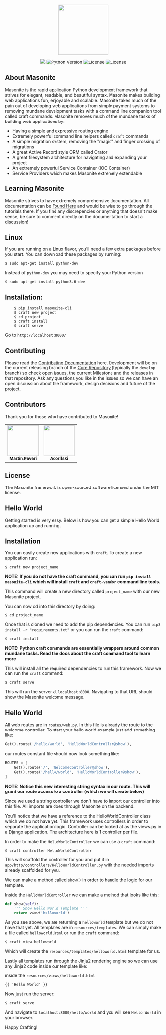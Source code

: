 
<p align="center">
<img src="https://i.imgur.com/rEXcoMn.png" width="160px"> 
</p>

<p align="center">

<img src="https://travis-ci.org/MasoniteFramework/masonite.svg?branch=master">
<img src="https://img.shields.io/badge/python-3.4+-blue.svg" alt="Python Version"> <img src="https://img.shields.io/github/license/MasoniteFramework/masonite.svg" alt="License"> 
<img src="https://coveralls.io/repos/github/MasoniteFramework/core/badge.svg?branch=master" alt="License"> 

</p>

## About Masonite

Masonite is the rapid application Python development framework that strives for elegant, readable, and beautiful syntax. Masonite makes building web applications fun, enjoyable and scalable. Masonite takes much of the pain out of developing web applications from simple payment systems to removing mundane development tasks with a command line companion tool called craft commands. Masonite removes much of the mundane tasks of building web applications by:

* Having a simple and expressive routing engine
* Extremely powerful command line helpers called `craft` commands
* A simple migration system, removing the "magic" and finger crossing of migrations
* A great Active Record style ORM called Orator
* A great filesystem architecture for navigating and expanding your project
* An extremely powerful Service Container (IOC Container)
* Service Providers which makes Masonite extremely extendable

## Learning Masonite

Masonite strives to have extremely comprehensive documentation. All documentation can be [Found Here](https://masoniteframework.gitbooks.io/docs/content/) and would be wise to go through the tutorials there. If you find any discrepencies or anything that doesn't make sense, be sure to comment directly on the documentation to start a discussion!

## Linux

If you are running on a Linux flavor, you’ll need a few extra packages before you start. You can download these packages by running:

```
$ sudo apt-get install python-dev
```

Instead of `python-dev` you may need to specify your Python version

```
$ sudo apt-get install python3.6-dev
```

## Installation:

```
    $ pip install masonite-cli
    $ craft new project
    $ cd project
    $ craft install
    $ craft serve
```

Go to `http://localhost:8000/`

## Contributing

Please read the [Contributing Documentation](https://masoniteframework.gitbook.io/docs/prologue/contributing-guide) here. Development will be on the current releasing branch of the [Core Repository](https://github.com/MasoniteFramework/core) (typically the `develop` branch) so check open issues, the current Milestone and the releases in that repository. Ask any questions you like in the issues so we can have an open discussion about the framework, design decisions and future of the project.

## Contributors

Thank you for those who have contributed to Masonite!

<!-- ALL-CONTRIBUTORS-LIST:START - Do not remove or modify this section -->
<!-- prettier-ignore -->
| | |
| :-------------: | :-------------: |
| [<img src="https://avatars.githubusercontent.com/u/6276555?v=3" width="100px;"/><br /><sub><b>Martín Peveri</b></sub>](https://github.com/mapeveri) | [<img src="https://avatars.githubusercontent.com/u/25895176?v=3" width="100px;"/><br /><sub><b>Adorifski</b></sub>](https://github.com/afdolriski) |

## License

The Masonite framework is open-sourced software licensed under the MIT license. 

## Hello World

Getting started is very easy. Below is how you can get a simple Hello World application up and running.

## Installation

You can easily create new applications with `craft`. To create a new application run:

    $ craft new project_name

**NOTE: If you do not have the craft command, you can run `pip install masonite-cli` which will install `craft` and `craft-vendor` command line tools.**

This command will create a new directory called `project_name` with our new Masonite project.

You can now cd into this directory by doing:

    $ cd project_name

Once that is cloned we need to add the pip dependencies. You can run `pip3 install -r "requirements.txt"` or you can run the `craft` command:

    $ craft install

**NOTE: Python craft commands are essentially wrappers around common mundane tasks. Read the docs about the craft command tool to learn more**

This will install all the required dependencies to run this framework. Now we can run the `craft` command:

    $ craft serve

This will run the server at `localhost:8000`. Navigating to that URL should show the Masonite welcome message.

## Hello World

All web routes are in `routes/web.py`. In this file is already the route to the welcome controller. To start your hello world example just add something like:

```python
Get().route('/hello/world', 'HelloWorldController@show'),
```

our routes constant file should now look something like:

```python
ROUTES = [
    Get().route('/', 'WelcomeController@show'),
    Get().route('/hello/world', 'HelloWorldController@show'),
]
```

**NOTE: Notice this new interesting string syntax in our route. This will grant our route access to a controller (which we will create below)**

Since we used a string controller we don't have to import our controller into this file. All imports are does through Masonite on the backend.

You'll notice that we have a reference to the HelloWorldController class which we do not have yet. This framework uses controllers in order to separate the application logic. Controller can be looked at as the views.py in a Django application. The architecture here is 1 controller per file.

In order to make the `HelloWorldController` we can use a `craft` command:

    $ craft controller HelloWorldController

This will scaffold the controller for you and put it in `app/http/controllers/HelloWorldController.py` with the needed imports already scaffolded for you.

We can make a method called `show()` in order to handle the logic for our template.

Inside the `HelloWorldController` we can make a method that looks like this:

```python
def show(self):
    ''' Show Hello World Template '''
    return view('helloworld')
```

As you see above, we are returning a `helloworld` template but we do not have that yet. All templates are in `resources/templates`. We can simply make a file called `helloworld.html` or run the `craft` command:

    $ craft view helloworld

Which will create the `resources/templates/helloworld.html` template for us.

Lastly all templates run through the Jinja2 rendering engine so we can use any Jinja2 code inside our template like:

inside the `resources/views/helloworld.html`

```
{{ 'Hello World' }}
```

Now just run the server:

    $ craft serve

And navigate to `localhost:8000/hello/world` and you will see `Hello World` in your browser.

Happy Crafting!
